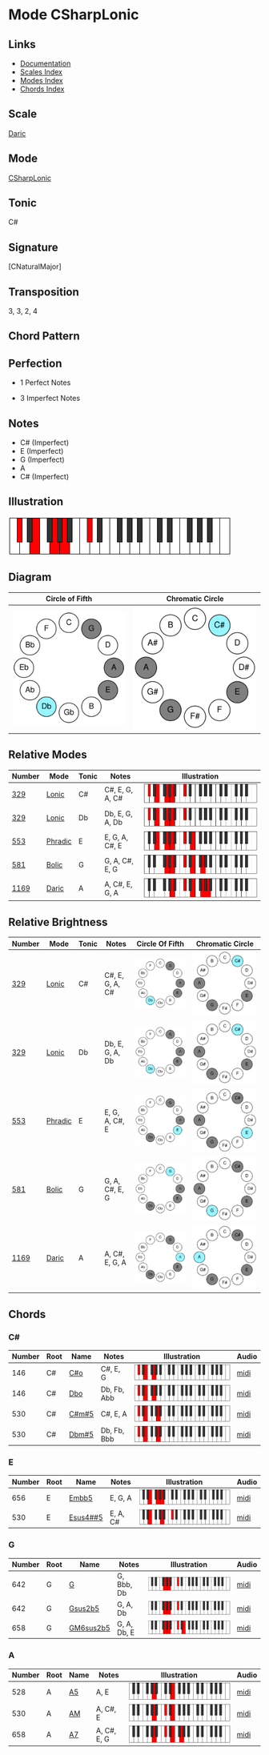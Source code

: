 # Mode CSharpLonic

## Links

- [Documentation](README.md)
- [Scales Index](Scales.md)
- [Modes Index](Modes.md)
- [Chords Index](Chords.md)

## Scale

[Daric](ScaleDaric.md)

## Mode

[CSharpLonic](ModeCSharpLonic.md)

## Tonic

C#

## Signature

[CNaturalMajor]

## Transposition

3, 3, 2, 4

## Chord Pattern



## Perfection

 - 1 Perfect Notes

 - 3 Imperfect Notes

## Notes

- C# (Imperfect)
- E (Imperfect)
- G (Imperfect)
- A
- C# (Imperfect)

## Illustration

![CSharpLonic](ModeCSharpLonic.png)

## Diagram

| Circle of Fifth | Chromatic Circle |
|-----------------|------------------|
| ![CSharpLonic](CircleOfFifthModeCSharpLonic.svg) | ![CSharpLonic](ChromaticCircleModeCSharpLonic.svg) |
## Relative Modes

| Number | Mode | Tonic | Notes | Illustration |
|--------|------|-------|-------|--------------|
| [329](https://ianring.com/musictheory/scales/329) | [Lonic](ModeLonic.md) | C# | C#, E, G, A, C# | ![CSharpLonic](ModeCSharpLonic.png) |
| [329](https://ianring.com/musictheory/scales/329) | [Lonic](ModeLonic.md) | Db | Db, E, G, A, Db | ![DFlatLonic](ModeDFlatLonic.png) |
| [553](https://ianring.com/musictheory/scales/553) | [Phradic](ModePhradic.md) | E | E, G, A, C#, E | ![ENaturalPhradic](ModeENaturalPhradic.png) |
| [581](https://ianring.com/musictheory/scales/581) | [Bolic](ModeBolic.md) | G | G, A, C#, E, G | ![GNaturalBolic](ModeGNaturalBolic.png) |
| [1169](https://ianring.com/musictheory/scales/1169) | [Daric](ModeDaric.md) | A | A, C#, E, G, A | ![ANaturalDaric](ModeANaturalDaric.png) |
## Relative Brightness

| Number | Mode | Tonic | Notes | Circle Of Fifth | Chromatic Circle |
|--------|------|-------|-------|-----------------|------------------|
| [329](https://ianring.com/musictheory/scales/329) | [Lonic](ModeLonic.md) | C# | C#, E, G, A, C# | ![CSharpLonic](CircleOfFifthModeCSharpLonic.svg) | ![CSharpLonic](ChromaticCircleModeCSharpLonic.svg) |
| [329](https://ianring.com/musictheory/scales/329) | [Lonic](ModeLonic.md) | Db | Db, E, G, A, Db | ![DFlatLonic](CircleOfFifthModeDFlatLonic.svg) | ![DFlatLonic](ChromaticCircleModeDFlatLonic.svg) |
| [553](https://ianring.com/musictheory/scales/553) | [Phradic](ModePhradic.md) | E | E, G, A, C#, E | ![ENaturalPhradic](CircleOfFifthModeENaturalPhradic.svg) | ![ENaturalPhradic](ChromaticCircleModeENaturalPhradic.svg) |
| [581](https://ianring.com/musictheory/scales/581) | [Bolic](ModeBolic.md) | G | G, A, C#, E, G | ![GNaturalBolic](CircleOfFifthModeGNaturalBolic.svg) | ![GNaturalBolic](ChromaticCircleModeGNaturalBolic.svg) |
| [1169](https://ianring.com/musictheory/scales/1169) | [Daric](ModeDaric.md) | A | A, C#, E, G, A | ![ANaturalDaric](CircleOfFifthModeANaturalDaric.svg) | ![ANaturalDaric](ChromaticCircleModeANaturalDaric.svg) |

## Chords

### C#

| Number | Root | Name | Notes | Illustration | Audio |
|--------|------|------|-------|--------------|-------|
| 146 | C# | [C#o](ChordCSharpDiminished.md) | C#, E, G | ![C#o](ChordCSharpDiminishedRootPosition.png) | [midi](ChordCSharpDiminishedRootPosition.mid) |
| 146 | C# | [Dbo](ChordDFlatDiminished.md) | Db, Fb, Abb | ![Dbo](ChordDFlatDiminishedRootPosition.png) | [midi](ChordDFlatDiminishedRootPosition.mid) |
| 530 | C# | [C#m#5](ChordCSharpMinorSharpFifth.md) | C#, E, A | ![C#m#5](ChordCSharpMinorSharpFifthRootPosition.png) | [midi](ChordCSharpMinorSharpFifthRootPosition.mid) |
| 530 | C# | [Dbm#5](ChordDFlatMinorSharpFifth.md) | Db, Fb, Bbb | ![Dbm#5](ChordDFlatMinorSharpFifthRootPosition.png) | [midi](ChordDFlatMinorSharpFifthRootPosition.mid) |

### E

| Number | Root | Name | Notes | Illustration | Audio |
|--------|------|------|-------|--------------|-------|
| 656 | E | [Embb5](ChordENaturalMinorDoubleFlatFifth.md) | E, G, A | ![Embb5](ChordENaturalMinorDoubleFlatFifthRootPosition.png) | [midi](ChordENaturalMinorDoubleFlatFifthRootPosition.mid) |
| 530 | E | [Esus4##5](ChordENaturalSuspendedFourthDoubleSharpFifth.md) | E, A, C# | ![Esus4##5](ChordENaturalSuspendedFourthDoubleSharpFifthRootPosition.png) | [midi](ChordENaturalSuspendedFourthDoubleSharpFifthRootPosition.mid) |

### G

| Number | Root | Name | Notes | Illustration | Audio |
|--------|------|------|-------|--------------|-------|
| 642 | G | [G](ChordGNaturalDiminishedFlatThird.md) | G, Bbb, Db | ![G](ChordGNaturalDiminishedFlatThirdRootPosition.png) | [midi](ChordGNaturalDiminishedFlatThirdRootPosition.mid) |
| 642 | G | [Gsus2b5](ChordGNaturalSuspendedSecondFlatFifth.md) | G, A, Db | ![Gsus2b5](ChordGNaturalSuspendedSecondFlatFifthRootPosition.png) | [midi](ChordGNaturalSuspendedSecondFlatFifthRootPosition.mid) |
| 658 | G | [GM6sus2b5](ChordGNaturalMajorSixthSuspendedSecondFlatFifth.md) | G, A, Db, E | ![GM6sus2b5](ChordGNaturalMajorSixthSuspendedSecondFlatFifthRootPosition.png) | [midi](ChordGNaturalMajorSixthSuspendedSecondFlatFifthRootPosition.mid) |

### A

| Number | Root | Name | Notes | Illustration | Audio |
|--------|------|------|-------|--------------|-------|
| 528 | A | [A5](ChordANaturalPowerChord.md) | A, E | ![A5](ChordANaturalPowerChordRootPosition.png) | [midi](ChordANaturalPowerChordRootPosition.mid) |
| 530 | A | [AM](ChordANaturalMajor.md) | A, C#, E | ![AM](ChordANaturalMajorRootPosition.png) | [midi](ChordANaturalMajorRootPosition.mid) |
| 658 | A | [A7](ChordANaturalDominantSeventh.md) | A, C#, E, G | ![A7](ChordANaturalDominantSeventhRootPosition.png) | [midi](ChordANaturalDominantSeventhRootPosition.mid) |

